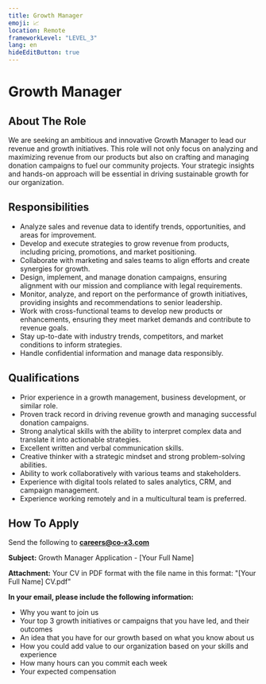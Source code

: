 ```yaml
---
title: Growth Manager
emoji: 📈
location: Remote
frameworkLevel: "LEVEL_3"
lang: en
hideEditButton: true
---
```


# Growth Manager

## About The Role

We are seeking an ambitious and innovative Growth Manager to lead our revenue and growth initiatives. This role will not only focus on analyzing and maximizing revenue from our products but also on crafting and managing donation campaigns to fuel our community projects. Your strategic insights and hands-on approach will be essential in driving sustainable growth for our organization. 

## Responsibilities

- Analyze sales and revenue data to identify trends, opportunities, and areas for improvement.
- Develop and execute strategies to grow revenue from products, including pricing, promotions, and market positioning.
- Collaborate with marketing and sales teams to align efforts and create synergies for growth.
- Design, implement, and manage donation campaigns, ensuring alignment with our mission and compliance with legal requirements.
- Monitor, analyze, and report on the performance of growth initiatives, providing insights and recommendations to senior leadership.
- Work with cross-functional teams to develop new products or enhancements, ensuring they meet market demands and contribute to revenue goals.
- Stay up-to-date with industry trends, competitors, and market conditions to inform strategies.
- Handle confidential information and manage data responsibly.

## Qualifications

- Prior experience in a growth management, business development, or similar role.
- Proven track record in driving revenue growth and managing successful donation campaigns.
- Strong analytical skills with the ability to interpret complex data and translate it into actionable strategies.
- Excellent written and verbal communication skills.
- Creative thinker with a strategic mindset and strong problem-solving abilities.
- Ability to work collaboratively with various teams and stakeholders.
- Experience with digital tools related to sales analytics, CRM, and campaign management.
- Experience working remotely and in a multicultural team is preferred.

## How To Apply

Send the following to **[careers@co-x3.com](mailto:careers@co-x3.com)**

**Subject:** Growth Manager Application - [Your Full Name]

**Attachment:** Your CV in PDF format with the file name in this format: "[Your Full Name] CV.pdf"

**In your email, please include the following information:**

- Why you want to join us
- Your top 3 growth initiatives or campaigns that you have led, and their outcomes
- An idea that you have for our growth based on what you know about us
- How you could add value to our organization based on your skills and experience
- How many hours can you commit each week
- Your expected compensation